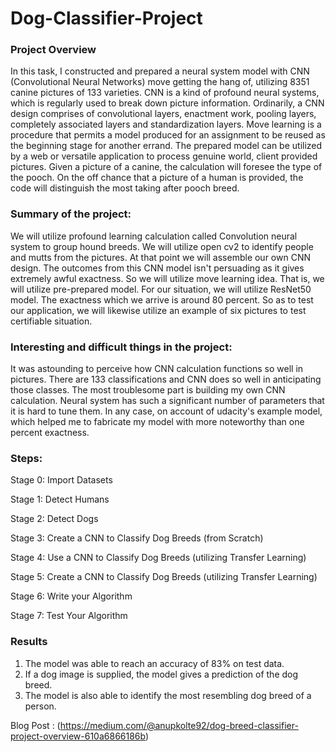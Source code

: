 # Dog-Classifier-Project

### Project Overview 

In this task, I constructed and prepared a neural system model with CNN (Convolutional Neural Networks) move getting the hang of, utilizing 8351 canine pictures of 133 varieties. CNN is a kind of profound neural systems, which is regularly used to break down picture information. Ordinarily, a CNN design comprises of convolutional layers, enactment work, pooling layers, completely associated layers and standardization layers. Move learning is a procedure that permits a model produced for an assignment to be reused as the beginning stage for another errand. The prepared model can be utilized by a web or versatile application to process genuine world, client provided pictures. Given a picture of a canine, the calculation will foresee the type of the pooch. On the off chance that a picture of a human is provided, the code will distinguish the most taking after pooch breed.

### Summary of the project: 

We will utilize profound learning calculation called Convolution neural system to group hound breeds. We will utilize open cv2 to identify people and mutts from the pictures. At that point we will assemble our own CNN design. The outcomes from this CNN model isn't persuading as it gives extremely awful exactness. So we will utilize move learning idea. That is, we will utilize pre-prepared model. For our situation, we will utilize ResNet50 model. The exactness which we arrive is around 80 percent. So as to test our application, we will likewise utilize an example of six pictures to test certifiable situation. 

### Interesting and difficult things in the project:

It was astounding to perceive how CNN calculation functions so well in pictures. There are 133 classifications and CNN does so well in anticipating those classes. The most troublesome part is building my own CNN calculation. Neural system has such a significant number of parameters that it is hard to tune them. In any case, on account of udacity's example model, which helped me to fabricate my model with more noteworthy than one percent exactness. 

### Steps:

Stage 0: Import Datasets 

Stage 1: Detect Humans 

Stage 2: Detect Dogs 

Stage 3: Create a CNN to Classify Dog Breeds (from Scratch) 

Stage 4: Use a CNN to Classify Dog Breeds (utilizing Transfer Learning) 

Stage 5: Create a CNN to Classify Dog Breeds (utilizing Transfer Learning) 

Stage 6: Write your Algorithm 

Stage 7: Test Your Algorithm


### Results

1. The model was able to reach an accuracy of 83% on test data.
2. If a dog image is supplied, the model gives a prediction of the dog breed.
3. The model is also able to identify the most resembling dog breed of a person.

Blog Post : (https://medium.com/@anupkolte92/dog-breed-classifier-project-overview-610a6866186b)
